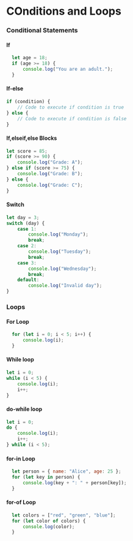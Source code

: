 # COnditions and Loops

### Conditional Statements

#### If

```javascript
  let age = 18;
  if (age >= 18) {
      console.log("You are an adult.");
  }
```

#### If-else 

```javascript
if (condition) {
    // Code to execute if condition is true
} else {
    // Code to execute if condition is false
}
```

#### If,elseif,else Blocks

```javascript
let score = 85;
if (score >= 90) {
    console.log("Grade: A");
} else if (score >= 75) {
    console.log("Grade: B");
} else {
    console.log("Grade: C");
}
```

#### Switch 

```javascript
let day = 3;
switch (day) {
    case 1:
        console.log("Monday");
        break;
    case 2:
        console.log("Tuesday");
        break;
    case 3:
        console.log("Wednesday");
        break;
    default:
        console.log("Invalid day");
}
```

### Loops

#### For Loop

```javascript
  for (let i = 0; i < 5; i++) {
      console.log(i);
  }
```

#### While loop

```javascript
let i = 0;
while (i < 5) {
    console.log(i);
    i++;
}
```
#### do-while loop

```javascript
let i = 0;
do {
    console.log(i);
    i++;
} while (i < 5);
```

#### for-in Loop

```javascript
  let person = { name: "Alice", age: 25 };
  for (let key in person) {
      console.log(key + ": " + person[key]);
  }
```

#### for-of Loop

```javascript
  let colors = ["red", "green", "blue"];
  for (let color of colors) {
      console.log(color);
  }


